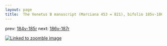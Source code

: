 ```yaml
---
layout: page
title:  The Venetus B manuscript (Marciana 453 = 821), bifolio 185v-186r
---
```


prev: [184v-185r](../184v-185r/) next: [186v-187r](../186v-187r/)



[![Linked to zoomble image](http://www.homermultitext.org/iipsrv?IIIF=/project/homer/pyramidal/deepzoom/hmt/vbbifolio/v1/vb_185v_186r.tif/full/2000,/0/default.jpg)](http://www.homermultitext.org/ict2/?urn=urn:cite2:hmt:vbbifolio.v1:vb_185v_186r)

